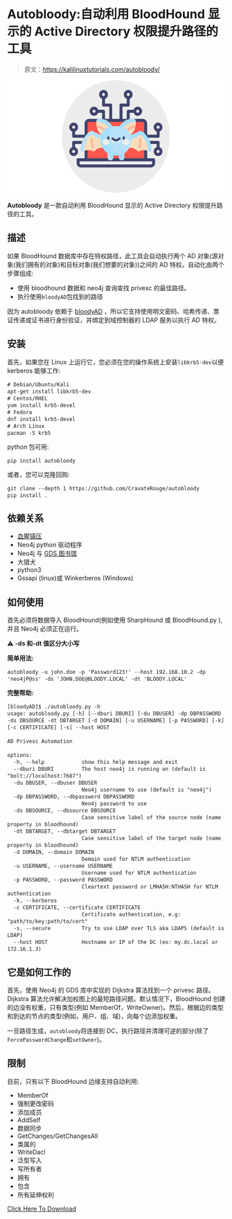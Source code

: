 # Autobloody:自动利用 BloodHound 显示的 Active Directory 权限提升路径的工具

> 原文：<https://kalilinuxtutorials.com/autobloody/>

[![](img//79a15a8bdc7b4cee36762fd67de6ca38.png)](https://blogger.googleusercontent.com/img/b/R29vZ2xl/AVvXsEh7cWl56r2h8DBy_HcxWxzaTu1aElg-Vs3aDsV4nRODxfyId17snJbflkl55-vGRyJ9obbT4WHIdglszrNUHgBtSfYSYEgrqezqJ_oIxYIdLMXa6tv4jrsM7eOGWSxTeqrrQo9cY9dnsT7R-9wi-fmL1NM76elorCuYfYS06etmWth81r4AgK7rkPBq/s728/autobloody(1).png)

**Autobloody** 是一款自动利用 BloodHound 显示的 Active Directory 权限提升路径的工具。

## 描述

如果 BloodHound 数据库中存在特权路径，此工具会自动执行两个 AD 对象(源对象(我们拥有的对象)和目标对象(我们想要的对象))之间的 AD 特权。自动化由两个步骤组成:

*   使用 bloodhound 数据和 neo4j 查询查找 privesc 的最佳路径。
*   执行使用`bloodyAD`包找到的路径

因为 autobloody 依赖于 [bloodyAD](https://github.com/CravateRouge/bloodyAD) ，所以它支持使用明文密码、哈希传递、票证传递或证书进行身份验证，并绑定到域控制器的 LDAP 服务以执行 AD 特权。

## 安装

首先，如果您在 Linux 上运行它，您必须在您的操作系统上安装`libkrb5-dev`以便 kerberos 能够工作:

```
# Debian/Ubuntu/Kali
apt-get install libkrb5-dev
# Centos/RHEL
yum install krb5-devel
# Fedora
dnf install krb5-devel
# Arch Linux
pacman -S krb5
```

python 包可用:

```
pip install autobloody
```

或者，您可以克隆回购:

```
git clone --depth 1 https://github.com/CravateRouge/autobloody
pip install .
```

## 依赖关系

*   [血腥镇压](https://github.com/CravateRouge/bloodyAD)
*   Neo4j python 驱动程序
*   Neo4j 与 [GDS 图书馆](https://neo4j.com/docs/graph-data-science/current/installation/)
*   大猎犬
*   python3
*   Gssapi (linux)或 Winkerberos (Windows)

## 如何使用

首先必须将数据导入 BloodHound(例如使用 SharpHound 或 BloodHound.py ),并且 Neo4j 必须正在运行。

⚠️ **-ds 和-dt 值区分大小写**

**简单用法:**

```
autobloody -u john.doe -p 'Password123!' --host 192.168.10.2 -dp 'neo4jP@ss' -ds 'JOHN.DOE@BLOODY.LOCAL' -dt 'BLOODY.LOCAL'
```

**完整帮助:**

```
[bloodyAD]$ ./autobloody.py -h
usage: autobloody.py [-h] [--dburi DBURI] [-du DBUSER] -dp DBPASSWORD -ds DBSOURCE -dt DBTARGET [-d DOMAIN] [-u USERNAME] [-p PASSWORD] [-k] [-c CERTIFICATE] [-s] --host HOST

AD Privesc Automation

options:
  -h, --help            show this help message and exit
  --dburi DBURI         The host neo4j is running on (default is "bolt://localhost:7687")
  -du DBUSER, --dbuser DBUSER
                        Neo4j username to use (default is "neo4j")
  -dp DBPASSWORD, --dbpassword DBPASSWORD
                        Neo4j password to use
  -ds DBSOURCE, --dbsource DBSOURCE
                        Case sensitive label of the source node (name property in bloodhound)
  -dt DBTARGET, --dbtarget DBTARGET
                        Case sensitive label of the target node (name property in bloodhound)
  -d DOMAIN, --domain DOMAIN
                        Domain used for NTLM authentication
  -u USERNAME, --username USERNAME
                        Username used for NTLM authentication
  -p PASSWORD, --password PASSWORD
                        Cleartext password or LMHASH:NTHASH for NTLM authentication
  -k, --kerberos
  -c CERTIFICATE, --certificate CERTIFICATE
                        Certificate authentication, e.g: "path/to/key:path/to/cert"
  -s, --secure          Try to use LDAP over TLS aka LDAPS (default is LDAP)
  --host HOST           Hostname or IP of the DC (ex: my.dc.local or 172.16.1.3)
```

## 它是如何工作的

首先，使用 Neo4j 的 GDS 库中实现的 Dijkstra 算法找到一个 privesc 路径。Dijkstra 算法允许解决加权图上的最短路径问题。默认情况下，BloodHound 创建的边没有权重，只有类型(例如 MemberOf，WriteOwner)。然后，根据边的类型和到达的节点的类型(例如，用户、组、域)，向每个边添加权重。

一旦路径生成，`autobloody`将连接到 DC，执行路径并清理可逆的部分(除了`ForcePasswordChange`和`setOwner`)。

## 限制

目前，只有以下 BloodHound 边缘支持自动利用:

*   MemberOf
*   强制更改密码
*   添加成员
*   AddSelf
*   数据同步
*   GetChanges/GetChangesAll
*   类属的
*   WriteDacl
*   泛型写入
*   写所有者
*   拥有
*   包含
*   所有延伸权利

[Click Here To Download](https://github.com/CravateRouge/autobloody)